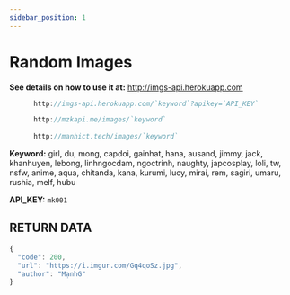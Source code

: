 ```yaml
---
sidebar_position: 1
---
```

# Random Images

**See details on how to use it at:** http://imgs-api.herokuapp.com
```jsx title="API Endpoint:"
      http://imgs-api.herokuapp.com/`keyword`?apikey=`API_KEY`

      http://mzkapi.me/images/`keyword`
      
      http://manhict.tech/images/`keyword`
```

**Keyword:** girl, du, mong, capdoi, gainhat, hana, ausand, jimmy, jack, khanhuyen, lebong, linhngocdam, ngoctrinh, naughty, japcosplay, loli, tw, nsfw, anime, aqua, chitanda, kana, kurumi, lucy, mirai, rem, sagiri, umaru, rushia, melf, hubu

**API_KEY:** `mk001`

## RETURN DATA

```jsx title="https://imgs-api.herokuapp.com/girl?apikey=test"
{
  "code": 200,
  "url": "https://i.imgur.com/Gq4qoSz.jpg",
  "author": "MạnhG"
}
```
